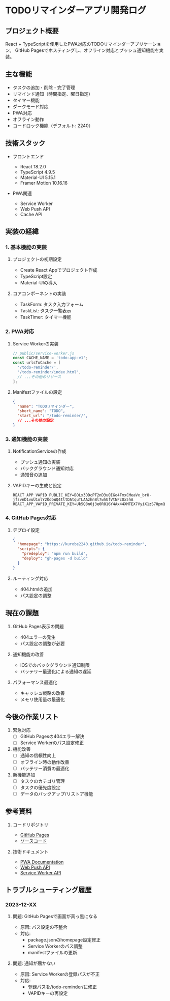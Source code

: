 # TODOリマインダーアプリ開発ログ

## プロジェクト概要

React + TypeScriptを使用したPWA対応のTODOリマインダーアプリケーション。
GitHub Pagesでホスティングし、オフライン対応とプッシュ通知機能を実装。

## 主な機能

- タスクの追加・削除・完了管理
- リマインド通知（時間指定、曜日指定）
- タイマー機能
- ダークモード対応
- PWA対応
- オフライン動作
- コードロック機能（デフォルト: 2240）

## 技術スタック

- フロントエンド
  - React 18.2.0
  - TypeScript 4.9.5
  - Material-UI 5.15.1
  - Framer Motion 10.16.16

- PWA関連
  - Service Worker
  - Web Push API
  - Cache API

## 実装の経緯

### 1. 基本機能の実装

1. プロジェクトの初期設定
   - Create React Appでプロジェクト作成
   - TypeScript設定
   - Material-UIの導入

2. コアコンポーネントの実装
   - TaskForm: タスク入力フォーム
   - TaskList: タスク一覧表示
   - TaskTimer: タイマー機能

### 2. PWA対応

1. Service Workerの実装
   ```javascript
   // public/service-worker.js
   const CACHE_NAME = 'todo-app-v1';
   const urlsToCache = [
     '/todo-reminder/',
     '/todo-reminder/index.html',
     // ...その他のリソース
   ];
   ```

2. Manifestファイルの設定
   ```json
   {
     "name": "TODOリマインダー",
     "short_name": "TODO",
     "start_url": "/todo-reminder/",
     // ...その他の設定
   }
   ```

### 3. 通知機能の実装

1. NotificationServiceの作成
   - プッシュ通知の実装
   - バックグラウンド通知対応
   - 通知音の追加

2. VAPIDキーの生成と設定
   ```env
   REACT_APP_VAPID_PUBLIC_KEY=BOLx3DDcPT2nD3uOIGo4FmxCMeaVx_brU-jfzvnD1vuU1olY2OobWQ4tltDAtquTLAAzhnBl7whUfVtNFcOx5hA
   REACT_APP_VAPID_PRIVATE_KEY=Uk5Q8n0j3e0R816Y4Ax44XMTEX7VyiX1zS7OpmQVu7o
   ```

### 4. GitHub Pages対応

1. デプロイ設定
   ```json
   {
     "homepage": "https://kurobe2240.github.io/todo-reminder",
     "scripts": {
       "predeploy": "npm run build",
       "deploy": "gh-pages -d build"
     }
   }
   ```

2. ルーティング対応
   - 404.htmlの追加
   - パス設定の調整

## 現在の課題

1. GitHub Pages表示の問題
   - 404エラーの発生
   - パス設定の調整が必要

2. 通知機能の改善
   - iOSでのバックグラウンド通知制限
   - バッテリー最適化による通知の遅延

3. パフォーマンス最適化
   - キャッシュ戦略の改善
   - メモリ使用量の最適化

## 今後の作業リスト

1. 緊急対応
   - [ ] GitHub Pagesの404エラー解決
   - [ ] Service Workerのパス設定修正

2. 機能改善
   - [ ] 通知の信頼性向上
   - [ ] オフライン時の動作改善
   - [ ] バッテリー消費の最適化

3. 新機能追加
   - [ ] タスクのカテゴリ管理
   - [ ] タスクの優先度設定
   - [ ] データのバックアップ/リストア機能

## 参考資料

1. コードリポジトリ
   - [GitHub Pages](https://kurobe2240.github.io/todo-reminder/)
   - [ソースコード](https://github.com/kurobe2240/todo-reminder)

2. 技術ドキュメント
   - [PWA Documentation](https://web.dev/progressive-web-apps/)
   - [Web Push API](https://developer.mozilla.org/en-US/docs/Web/API/Push_API)
   - [Service Worker API](https://developer.mozilla.org/en-US/docs/Web/API/Service_Worker_API)

## トラブルシューティング履歴

### 2023-12-XX

1. 問題: GitHub Pagesで画面が真っ黒になる
   - 原因: パス設定の不整合
   - 対応: 
     - package.jsonのhomepage設定修正
     - Service Workerのパス調整
     - manifestファイルの更新

2. 問題: 通知が届かない
   - 原因: Service Workerの登録パスが不正
   - 対応:
     - 登録パスを/todo-reminder/に修正
     - VAPIDキーの再設定